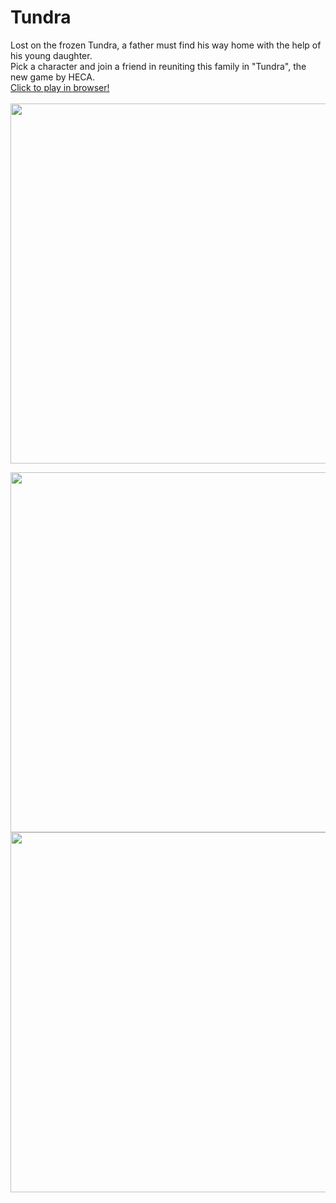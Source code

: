 # Tundra
Lost on the frozen Tundra, a father must find his way home with the help of his young daughter. 
<br/> Pick a character and join a friend in reuniting this family in "Tundra", the new game by HECA.
<br/>
[Click to play in browser!](https://rereshek.itch.io/tundra)
<br/></br>
<img src="https://github.com/rereshek/Tundra-game/blob/main/Screenshot%20(184).png" width="1024" height="576" />

<img src="https://github.com/rereshek/Tundra-game/blob/main/Screenshot%20(182).png" width="1024" height="576" />

<img src="https://github.com/rereshek/Tundra-game/blob/main/Screenshot%20(183).png" width="1024" height="576" />

